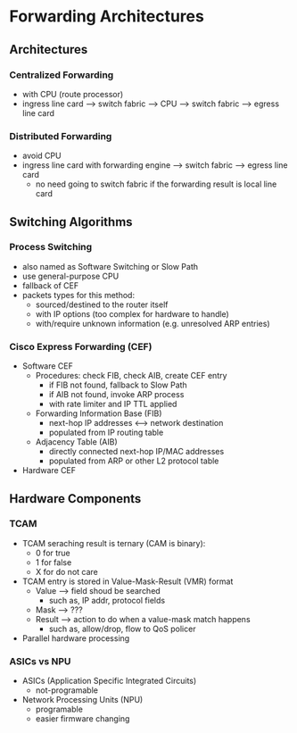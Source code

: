 # Forwarding Architectures

## Architectures

### Centralized Forwarding
- with CPU (route processor)
- ingress line card --> switch fabric --> CPU --> switch fabric --> egress line card

### Distributed Forwarding
- avoid CPU
- ingress line card with forwarding engine --> switch fabric --> egress line card
    - no need going to switch fabric if the forwarding result is local line card

## Switching Algorithms
### Process Switching
- also named as Software Switching or Slow Path
- use general-purpose CPU
- fallback of CEF
- packets types for this method:
    - sourced/destined to the router itself
    - with IP options (too complex for hardware to handle)
    - with/require unknown information (e.g. unresolved ARP entries)

### Cisco Express Forwarding (CEF)
- Software CEF
    - Procedures: check FIB, check AIB, create CEF entry
        - if FIB not found, fallback to Slow Path
        - if AIB not found, invoke ARP process
        - with rate limiter and IP TTL applied
    - Forwarding Information Base (FIB)
        - next-hop IP addresses <--> network destination
        - populated from IP routing table
    - Adjacency Table (AIB)
        - directly connected next-hop IP/MAC addresses
        - populated from ARP or other L2 protocol table
- Hardware CEF

## Hardware Components
### TCAM
- TCAM seraching result is ternary (CAM is binary):
    - 0 for true
    - 1 for false
    - X for do not care
- TCAM entry is stored in Value-Mask-Result (VMR) format
    - Value --> field shoud be searched
        - such as, IP addr, protocol fields
    - Mask --> ???
    - Result --> action to do when a value-mask match happens
        - such as, allow/drop, flow to QoS policer
- Parallel hardware processing

### ASICs vs NPU
- ASICs (Application Specific Integrated Circuits)
    - not-programable
- Network Processing Units (NPU)
    - programable
    - easier firmware changing